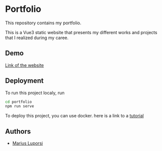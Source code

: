 
# Portfolio

This repository contains my portfolio.

This is a Vue3 static website that presents my different works and projects that I realized during my caree.


## Demo

[Link of the website](https://github.com/mariuslupo)


## Deployment

To run this project localy, run

```bash
cd portfolio
npm run serve
```

To deploy this project, you can use docker.
here is a link to a [tutorial](https://fr.vuejs.org/v2/cookbook/dockerize-vuejs-app.html)

## Authors

- [Marius Luporsi](https://github.com/mariuslupo)

